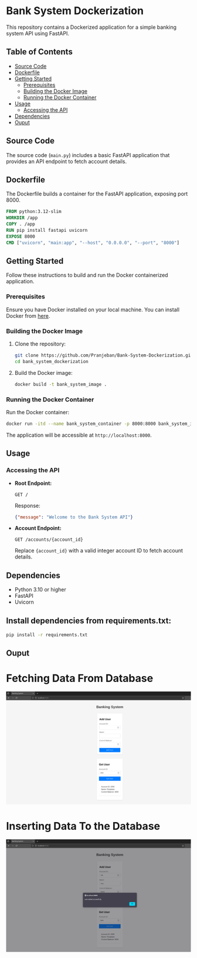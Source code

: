 # Bank System Dockerization

This repository contains a Dockerized application for a simple banking system API using FastAPI.

## Table of Contents

- [Source Code](#source-code)
- [Dockerfile](#dockerfile)
- [Getting Started](#getting-started)
  - [Prerequisites](#prerequisites)
  - [Building the Docker Image](#building-the-docker-image)
  - [Running the Docker Container](#running-the-docker-container)
- [Usage](#usage)
  - [Accessing the API](#accessing-the-api)
- [Dependencies](#dependencies)
- [Ouput](#output)

## Source Code

The source code (`main.py`) includes a basic FastAPI application that provides an API endpoint to fetch account details.

## Dockerfile

The Dockerfile builds a container for the FastAPI application, exposing port 8000.

```dockerfile
FROM python:3.12-slim
WORKDIR /app
COPY . /app
RUN pip install fastapi uvicorn
EXPOSE 8000
CMD ["uvicorn", "main:app", "--host", "0.0.0.0", "--port", "8000"]
```

## Getting Started

Follow these instructions to build and run the Docker containerized application.

### Prerequisites

Ensure you have Docker installed on your local machine. You can install Docker from [here](https://docs.docker.com/get-docker/).

### Building the Docker Image

1. Clone the repository:

   ```bash
   git clone https://github.com/Pranjeban/Bank-System-Dockerization.git
   cd bank_system_dockerization
   ```

2. Build the Docker image:

   ```bash
   docker build -t bank_system_image .
   ```

### Running the Docker Container

Run the Docker container:

```bash
docker run -itd --name bank_system_container -p 8000:8000 bank_system_image
```

The application will be accessible at `http://localhost:8000`.

## Usage

### Accessing the API

- **Root Endpoint:**

  ```http
  GET /
  ```

  Response:
  ```json
  {"message": "Welcome to the Bank System API"}
  ```

- **Account Endpoint:**

  ```http
  GET /accounts/{account_id}
  ```

  Replace `{account_id}` with a valid integer account ID to fetch account details.

## Dependencies

- Python 3.10 or higher
- FastAPI
- Uvicorn

## Install dependencies from requirements.txt:

```bash
pip install -r requirements.txt
```

## Ouput

# Fetching Data From Database
![Alt-text](./output_images/Screenshot%20from%202024-07-09%2021-24-27.png)

# Inserting Data To the Database 
![Alt-text](./output_images/Screenshot%20from%202024-07-09%2021-25-02.png)